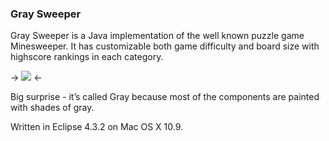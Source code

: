 ### Gray Sweeper
Gray Sweeper is a Java implementation of the well known puzzle game Minesweeper. It has customizable both game difficulty and board size with highscore rankings in each category.

-> ![](http://emper.cz/img/graysweeper.png) <-

Big surprise - it’s called Gray because most of the components are painted with shades of gray.

Written in Eclipse 4.3.2 on Mac OS X 10.9.